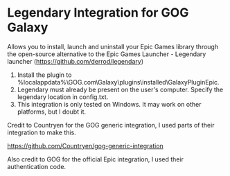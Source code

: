 # Legendary Integration for GOG Galaxy

Allows you to install, launch and uninstall your Epic Games library through the open-source alternative to the Epic Games Launcher - Legendary launcher (https://github.com/derrod/legendary)

1. Install the plugin to %localappdata%\GOG.com\Galaxy\plugins\installed\GalaxyPluginEpic.
2. Legendary must already be present on the user's computer. Specify the legendary location in config.txt.
3. This integration is only tested on Windows. It may work on other platforms, but I doubt it.

Credit to Countryen for the GOG generic integration, I used parts of their integration to make this.

https://github.com/Countryen/gog-generic-integration

Also credit to GOG for the official Epic integration, I used their authentication code.
